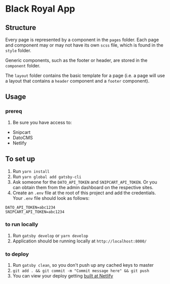 # Black Royal App

## Structure
Every page is represented by a component in the `pages` folder. Each page and component may or may not have its own `scss` file, which is found in the `style` folder.

Generic components, such as the footer or header, are stored in the `component` folder.

The `layout` folder contains the basic template for a page (i.e. a page will use a layout that contains a `header` component and a `footer` component).

## Usage

### prereq
1. Be sure you have access to:
  - Snipcart
  - DatoCMS
  - Netlify

## To set up
1. Run `yarn install`
1. Run `yarn global add gatsby-cli`
1. Ask someone for the `DATO_API_TOKEN` and `SNIPCART_API_TOKEN`. Or you can obtain them from the admin dashboard on the respective sites.
1. Create an `.env` file at the root of this project and add the credentials. Your `.env` file should look as follows:
```
DATO_API_TOKEN=abc1234
SNIPCART_API_TOKEN=abc1234
```

### to run locally
1. Run `gatsby develop` or `yarn develop`
1. Application should be running locally at `http://localhost:8000/`

### to deploy
1. Run `gatsby clean`, so you don't push up any cached keys to master
1. `git add . && git commit -m "Commit message here" && git push`
1. You can view your deploy getting [built at Netlify](https://app.netlify.com/sites/black-royal-art/deploys)